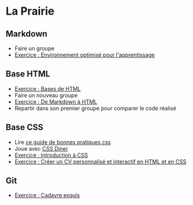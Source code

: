 # La Prairie

## Markdown

- Faire un groupe  
- [Exercice : Environnement optimisé pour l'apprentissage](https://github.com/becodeorg/learning-environment)

## Base HTML

- [Exercice : Bases de HTML](exercice-html-basic.md)
- Faire un nouveau groupe
- [Exercice : De Markdown à HTML](exercice-markdown-to-html.md)
- Repartir dans son premier groupe pour comparer le code réalisé 

## Base CSS

- Lire [ce guide de bonnes pratiques css](http://guidecss.fr)
- Joue avec [CSS Diner](http://flukeout.github.io)
- [Exercice : Introduction à CSS](exercice-markdown-to-html-and-css.md)
- [Exercice : Créer un CV personnalisé et interactif en HTML et en CSS](exercice-creer-un-cv.md)

## Git

- [Exercice : Cadavre exquis](exercice-cadavre-exquis.md)

